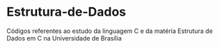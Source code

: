 # Estrutura-de-Dados
Códigos referentes ao estudo da linguagem C e da matéria Estrutura de Dados em C na Universidade de Brasília 
